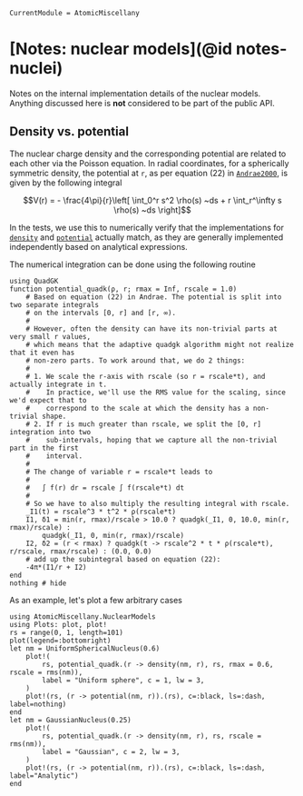 ```@meta
CurrentModule = AtomicMiscellany
```

# [Notes: nuclear models](@id notes-nuclei)

Notes on the internal implementation details of the nuclear models. Anything discussed here
is **not** considered to be part of the public API.

## Density vs. potential

The nuclear charge density and the corresponding potential are related to each other via the
Poisson equation. In radial coordinates, for a spherically symmetric density, the potential
at ``r``, as per equation (22) in [`Andrae2000`](@ref), is given by the following integral

```math
V(r) = - \frac{4\pi}{r}\left[
    \int_0^r s^2 \rho(s) ~ds
    + r \int_r^\infty s \rho(s) ~ds
\right]
```

In the tests, we use this to numerically verify that the implementations for [`density`](@ref)
and [`potential`](@ref) actually match, as they are generally implemented independently
based on analytical expressions.

The numerical integration can be done using the following routine

```@example integrate
using QuadGK
function potential_quadk(ρ, r; rmax = Inf, rscale = 1.0)
    # Based on equation (22) in Andrae. The potential is split into two separate integrals
    # on the intervals [0, r] and [r, ∞).
    #
    # However, often the density can have its non-trivial parts at very small r values,
    # which means that the adaptive quadgk algorithm might not realize that it even has
    # non-zero parts. To work around that, we do 2 things:
    #
    # 1. We scale the r-axis with rscale (so r = rscale*t), and actually integrate in t.
    #    In practice, we'll use the RMS value for the scaling, since we'd expect that to
    #    correspond to the scale at which the density has a non-trivial shape.
    # 2. If r is much greater than rscale, we split the [0, r] integration into two
    #    sub-intervals, hoping that we capture all the non-trivial part in the first
    #    interval.
    #
    # The change of variable r = rscale*t leads to
    #
    #   ∫ f(r) dr = rscale ∫ f(rscale*t) dt
    #
    # So we have to also multiply the resulting integral with rscale.
    _I1(t) = rscale^3 * t^2 * ρ(rscale*t)
    I1, δ1 = min(r, rmax)/rscale > 10.0 ? quadgk(_I1, 0, 10.0, min(r, rmax)/rscale) :
        quadgk(_I1, 0, min(r, rmax)/rscale)
    I2, δ2 = (r < rmax) ? quadgk(t -> rscale^2 * t * ρ(rscale*t), r/rscale, rmax/rscale) : (0.0, 0.0)
    # add up the subintegral based on equation (22):
    -4π*(I1/r + I2)
end
nothing # hide
```

As an example, let's plot a few arbitrary cases

```@example integrate
using AtomicMiscellany.NuclearModels
using Plots: plot, plot!
rs = range(0, 1, length=101)
plot(legend=:bottomright)
let nm = UniformSphericalNucleus(0.6)
    plot!(
        rs, potential_quadk.(r -> density(nm, r), rs, rmax = 0.6, rscale = rms(nm)),
        label = "Uniform sphere", c = 1, lw = 3,
    )
    plot!(rs, (r -> potential(nm, r)).(rs), c=:black, ls=:dash, label=nothing)
end
let nm = GaussianNucleus(0.25)
    plot!(
        rs, potential_quadk.(r -> density(nm, r), rs, rscale = rms(nm)),
        label = "Gaussian", c = 2, lw = 3,
    )
    plot!(rs, (r -> potential(nm, r)).(rs), c=:black, ls=:dash, label="Analytic")
end
```
